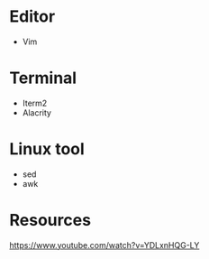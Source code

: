 # Editor
- Vim
# Terminal
- Iterm2
- Alacrity

# Linux tool
- sed
- awk
# Resources
https://www.youtube.com/watch?v=YDLxnHQG-LY